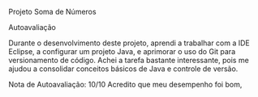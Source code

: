 Projeto Soma de Números

Autoavaliação

Durante o desenvolvimento deste projeto, aprendi a trabalhar com a IDE Eclipse, a configurar um projeto Java, e aprimorar o uso do Git para versionamento de código. Achei a tarefa bastante interessante, pois me ajudou a consolidar conceitos básicos de Java e controle de versão.

Nota de Autoavaliação: 10/10 
Acredito que meu desempenho foi bom,
